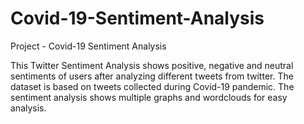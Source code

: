 # Covid-19-Sentiment-Analysis
Project - Covid-19 Sentiment Analysis

This Twitter Sentiment Analysis shows positive, negative and neutral sentiments of users after analyzing different tweets from twitter. The dataset is based on tweets collected during Covid-19 pandemic. The sentiment analysis shows multiple graphs and wordclouds for easy analysis.
